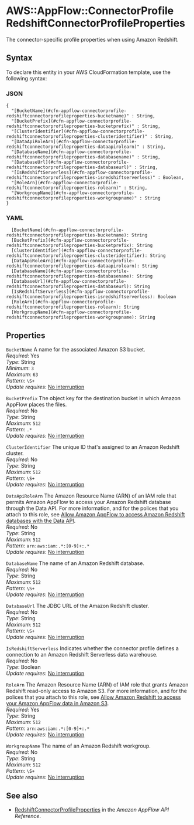 # AWS::AppFlow::ConnectorProfile RedshiftConnectorProfileProperties<a name="aws-properties-appflow-connectorprofile-redshiftconnectorprofileproperties"></a>

 The connector\-specific profile properties when using Amazon Redshift\. 

## Syntax<a name="aws-properties-appflow-connectorprofile-redshiftconnectorprofileproperties-syntax"></a>

To declare this entity in your AWS CloudFormation template, use the following syntax:

### JSON<a name="aws-properties-appflow-connectorprofile-redshiftconnectorprofileproperties-syntax.json"></a>

```
{
  "[BucketName](#cfn-appflow-connectorprofile-redshiftconnectorprofileproperties-bucketname)" : String,
  "[BucketPrefix](#cfn-appflow-connectorprofile-redshiftconnectorprofileproperties-bucketprefix)" : String,
  "[ClusterIdentifier](#cfn-appflow-connectorprofile-redshiftconnectorprofileproperties-clusteridentifier)" : String,
  "[DataApiRoleArn](#cfn-appflow-connectorprofile-redshiftconnectorprofileproperties-dataapirolearn)" : String,
  "[DatabaseName](#cfn-appflow-connectorprofile-redshiftconnectorprofileproperties-databasename)" : String,
  "[DatabaseUrl](#cfn-appflow-connectorprofile-redshiftconnectorprofileproperties-databaseurl)" : String,
  "[IsRedshiftServerless](#cfn-appflow-connectorprofile-redshiftconnectorprofileproperties-isredshiftserverless)" : Boolean,
  "[RoleArn](#cfn-appflow-connectorprofile-redshiftconnectorprofileproperties-rolearn)" : String,
  "[WorkgroupName](#cfn-appflow-connectorprofile-redshiftconnectorprofileproperties-workgroupname)" : String
}
```

### YAML<a name="aws-properties-appflow-connectorprofile-redshiftconnectorprofileproperties-syntax.yaml"></a>

```
  [BucketName](#cfn-appflow-connectorprofile-redshiftconnectorprofileproperties-bucketname): String
  [BucketPrefix](#cfn-appflow-connectorprofile-redshiftconnectorprofileproperties-bucketprefix): String
  [ClusterIdentifier](#cfn-appflow-connectorprofile-redshiftconnectorprofileproperties-clusteridentifier): String
  [DataApiRoleArn](#cfn-appflow-connectorprofile-redshiftconnectorprofileproperties-dataapirolearn): String
  [DatabaseName](#cfn-appflow-connectorprofile-redshiftconnectorprofileproperties-databasename): String
  [DatabaseUrl](#cfn-appflow-connectorprofile-redshiftconnectorprofileproperties-databaseurl): String
  [IsRedshiftServerless](#cfn-appflow-connectorprofile-redshiftconnectorprofileproperties-isredshiftserverless): Boolean
  [RoleArn](#cfn-appflow-connectorprofile-redshiftconnectorprofileproperties-rolearn): String
  [WorkgroupName](#cfn-appflow-connectorprofile-redshiftconnectorprofileproperties-workgroupname): String
```

## Properties<a name="aws-properties-appflow-connectorprofile-redshiftconnectorprofileproperties-properties"></a>

`BucketName`  <a name="cfn-appflow-connectorprofile-redshiftconnectorprofileproperties-bucketname"></a>
 A name for the associated Amazon S3 bucket\.   
*Required*: Yes  
*Type*: String  
*Minimum*: `3`  
*Maximum*: `63`  
*Pattern*: `\S+`  
*Update requires*: [No interruption](https://docs.aws.amazon.com/AWSCloudFormation/latest/UserGuide/using-cfn-updating-stacks-update-behaviors.html#update-no-interrupt)

`BucketPrefix`  <a name="cfn-appflow-connectorprofile-redshiftconnectorprofileproperties-bucketprefix"></a>
 The object key for the destination bucket in which Amazon AppFlow places the files\.   
*Required*: No  
*Type*: String  
*Maximum*: `512`  
*Pattern*: `.*`  
*Update requires*: [No interruption](https://docs.aws.amazon.com/AWSCloudFormation/latest/UserGuide/using-cfn-updating-stacks-update-behaviors.html#update-no-interrupt)

`ClusterIdentifier`  <a name="cfn-appflow-connectorprofile-redshiftconnectorprofileproperties-clusteridentifier"></a>
The unique ID that's assigned to an Amazon Redshift cluster\.  
*Required*: No  
*Type*: String  
*Maximum*: `512`  
*Pattern*: `\S+`  
*Update requires*: [No interruption](https://docs.aws.amazon.com/AWSCloudFormation/latest/UserGuide/using-cfn-updating-stacks-update-behaviors.html#update-no-interrupt)

`DataApiRoleArn`  <a name="cfn-appflow-connectorprofile-redshiftconnectorprofileproperties-dataapirolearn"></a>
The Amazon Resource Name \(ARN\) of an IAM role that permits Amazon AppFlow to access your Amazon Redshift database through the Data API\. For more information, and for the polices that you attach to this role, see [Allow Amazon AppFlow to access Amazon Redshift databases with the Data API](https://docs.aws.amazon.com/appflow/latest/userguide/security_iam_service-role-policies.html#access-redshift)\.  
*Required*: No  
*Type*: String  
*Maximum*: `512`  
*Pattern*: `arn:aws:iam:.*:[0-9]+:.*`  
*Update requires*: [No interruption](https://docs.aws.amazon.com/AWSCloudFormation/latest/UserGuide/using-cfn-updating-stacks-update-behaviors.html#update-no-interrupt)

`DatabaseName`  <a name="cfn-appflow-connectorprofile-redshiftconnectorprofileproperties-databasename"></a>
The name of an Amazon Redshift database\.  
*Required*: No  
*Type*: String  
*Maximum*: `512`  
*Pattern*: `\S+`  
*Update requires*: [No interruption](https://docs.aws.amazon.com/AWSCloudFormation/latest/UserGuide/using-cfn-updating-stacks-update-behaviors.html#update-no-interrupt)

`DatabaseUrl`  <a name="cfn-appflow-connectorprofile-redshiftconnectorprofileproperties-databaseurl"></a>
 The JDBC URL of the Amazon Redshift cluster\.   
*Required*: No  
*Type*: String  
*Maximum*: `512`  
*Pattern*: `\S+`  
*Update requires*: [No interruption](https://docs.aws.amazon.com/AWSCloudFormation/latest/UserGuide/using-cfn-updating-stacks-update-behaviors.html#update-no-interrupt)

`IsRedshiftServerless`  <a name="cfn-appflow-connectorprofile-redshiftconnectorprofileproperties-isredshiftserverless"></a>
Indicates whether the connector profile defines a connection to an Amazon Redshift Serverless data warehouse\.  
*Required*: No  
*Type*: Boolean  
*Update requires*: [No interruption](https://docs.aws.amazon.com/AWSCloudFormation/latest/UserGuide/using-cfn-updating-stacks-update-behaviors.html#update-no-interrupt)

`RoleArn`  <a name="cfn-appflow-connectorprofile-redshiftconnectorprofileproperties-rolearn"></a>
 The Amazon Resource Name \(ARN\) of IAM role that grants Amazon Redshift read\-only access to Amazon S3\. For more information, and for the polices that you attach to this role, see [Allow Amazon Redshift to access your Amazon AppFlow data in Amazon S3](https://docs.aws.amazon.com/appflow/latest/userguide/security_iam_service-role-policies.html#redshift-access-s3)\.  
*Required*: Yes  
*Type*: String  
*Maximum*: `512`  
*Pattern*: `arn:aws:iam:.*:[0-9]+:.*`  
*Update requires*: [No interruption](https://docs.aws.amazon.com/AWSCloudFormation/latest/UserGuide/using-cfn-updating-stacks-update-behaviors.html#update-no-interrupt)

`WorkgroupName`  <a name="cfn-appflow-connectorprofile-redshiftconnectorprofileproperties-workgroupname"></a>
The name of an Amazon Redshift workgroup\.  
*Required*: No  
*Type*: String  
*Maximum*: `512`  
*Pattern*: `\S+`  
*Update requires*: [No interruption](https://docs.aws.amazon.com/AWSCloudFormation/latest/UserGuide/using-cfn-updating-stacks-update-behaviors.html#update-no-interrupt)

## See also<a name="aws-properties-appflow-connectorprofile-redshiftconnectorprofileproperties--seealso"></a>
+ [RedshiftConnectorProfileProperties](https://docs.aws.amazon.com/appflow/1.0/APIReference/API_RedshiftConnectorProfileProperties.html) in the *Amazon AppFlow API Reference*\.

